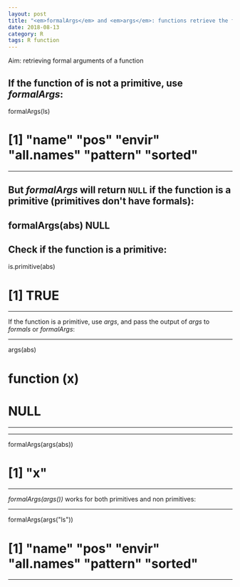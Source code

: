 ```yaml
---
layout: post
title: "<em>formalArgs</em> and <em>args</em>: functions retrieve the formal arguments of a function"
date: 2018-08-13
category: R
tags: R function
---
```


Aim: retrieving formal arguments of a function

If the function of is not a primitive, use <em>formalArgs</em>:
---
formalArgs(ls)
# [1] "name"      "pos"       "envir"     "all.names" "pattern"   "sorted"
---

But <em>formalArgs</em> will return <code>NULL</code> if the function is a primitive (primitives don't have formals):
---
formalArgs(abs)
NULL
---

Check if the function is a primitive:
--- 
is.primitive(abs)
# [1] TRUE
---

If the function is a primitive, use <em>args</em>, and pass the output of <em>args</em> to <em>formals</em> or <em>formalArgs</em>:

---
args(abs)
#   function (x) 
# NULL
---

---
formalArgs(args(abs))
# [1] "x"
---

<em>formalArgs(args())</em> works for both primitives and non primitives:

---
formalArgs(args("ls"))
# [1] "name"      "pos"       "envir"     "all.names" "pattern"   "sorted" 
---
